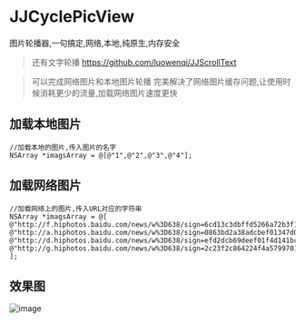 # JJCyclePicView
图片轮播器,一句搞定,网络,本地,纯原生,内存安全

> 还有文字轮播 https://github.com/luowenqi/JJScrollText

> 可以完成网络图片和本地图片轮播
> 完美解决了网络图片缓存问题,让使用时候消耗更少的流量,加载网络图片速度更快

## 加载本地图片
```
//加载本地的图片,传入图片的名字
NSArray *imagsArray = @[@"1",@"2",@"3",@"4"];
```

## 加载网络图片
```
//加载网络上的图片,传入URL对应的字符串
NSArray *imagsArray = @[
@"http://f.hiphotos.baidu.com/news/w%3D638/sign=6cd13c3dbffd5266a72b3f1793199799/aec379310a55b31906deb2a34aa98226cefc17c4.jpg",
@"http://a.hiphotos.baidu.com/news/w%3D638/sign=0863bd2a38adcbef01347d0594ad2e0e/fcfaaf51f3deb48f54952530f91f3a292cf57864.jpg",
@"http://d.hiphotos.baidu.com/news/w%3D638/sign=efd2dcb69deef01f4d141bc6d8ff99e0/a71ea8d3fd1f4134cc5760ac2c1f95cad0c85efb.jpg",
@"http://g.hiphotos.baidu.com/news/w%3D638/sign=2c23f2c864224f4a5799701031f59044/023b5bb5c9ea15cea80b64e7bf003af33b87b273.jpg",
];
```
## 效果图
![image](https://github.com/luowenqi/JJCyclePicView/blob/master/JJCyclePicView/Screenshot/Untitled2.gif)

